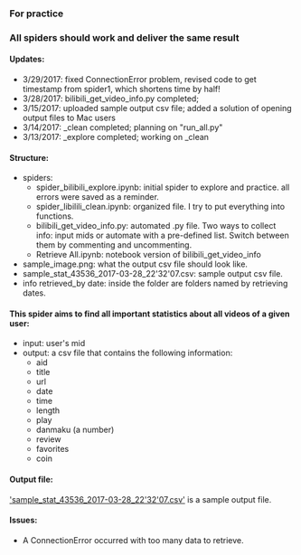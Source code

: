 ### For practice
### All spiders should work and deliver the same result

#### Updates:
- 3/29/2017: fixed ConnectionError problem, revised code to get timestamp from spider1, which shortens time by half!
- 3/28/2017: bilibili\_get\_video\_info.py completed;
- 3/15/2017: uploaded sample output csv file; added a solution of opening output files to Mac users  
- 3/14/2017: \_clean completed; planning on "run_all.py"
- 3/13/2017: \_explore completed; working on \_clean

#### Structure:
- spiders:
	- spider\_bilibili\_explore.ipynb: initial spider to explore and practice. all errors were saved as a reminder.
	- spider\_libilili\_clean.ipynb: organized file. I try to put everything into functions.
	- bilibili\_get\_video\_info.py: automated .py file. Two ways to collect info: input mids or automate with a pre-defined list. Switch between them by commenting and uncommenting.
	- Retrieve All.ipynb: notebook version of bilibili\_get\_video\_info
- sample\_image.png: what the output csv file should look like.
- sample\_stat\_43536\_2017-03-28\_22'32'07.csv: sample output csv file.
- info retrieved\_by date: inside the folder are folders named by retrieving dates.

#### This spider aims to find all important statistics about all videos of a given user: 
- input: user's mid
- output: a csv file that contains the following information:
	- aid
	- title
	- url
	- date
	- time
	- length
	- play
	- danmaku (a number)
	- review
	- favorites
	- coin

#### Output file:
['sample_stat_43536_2017-03-28_22'32'07.csv'](https://github.com/estepona/Python_Spiders/blob/master/1%20bilibili/sample_stat_43536_2017-03-28_22'32'07.csv) is a sample output file.

#### Issues:
- A ConnectionError occurred with too many data to retrieve.

